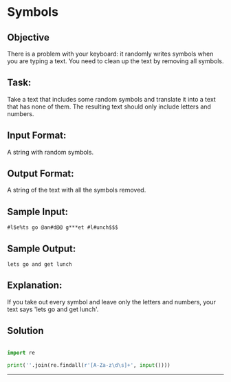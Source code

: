 # Symbols 
## Objective
 
There is a problem with your keyboard: it randomly writes symbols when you are typing a text. You need to clean up the text by removing all symbols. 
 

## Task:  

Take a text that includes some random symbols and translate it into a text that has none of them. The resulting text should only include letters and numbers. 
 

## Input Format:  

A string with random symbols. 
 

## Output Format:  

A string of the text with all the symbols removed. 
 

## Sample Input:  

```
#l$e%ts go @an#d@@ g***et #l#unch$$$ 
```
 

## Sample Output:  

```
lets go and get lunch 
```


## Explanation:  

If you take out every symbol and leave only the letters and numbers, your text says 'lets go and get lunch'.


## Solution

```python

import re

print(''.join(re.findall(r'[A-Za-z\d\s]+', input())))

```


---